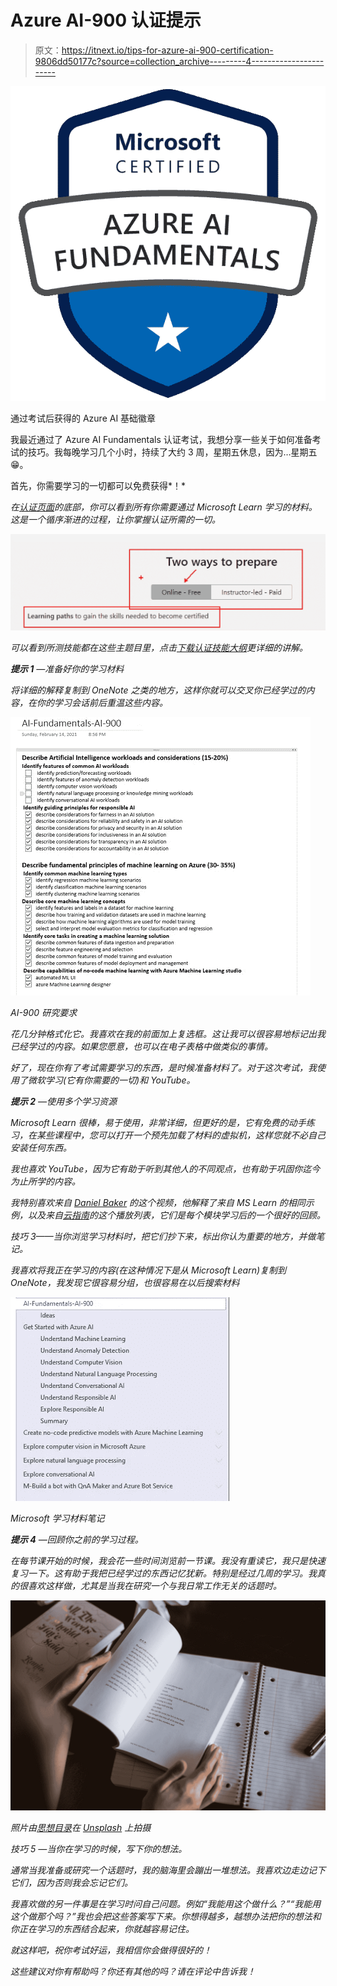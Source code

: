 # Azure AI-900 认证提示

> 原文：<https://itnext.io/tips-for-azure-ai-900-certification-9806dd50177c?source=collection_archive---------4----------------------->

![](img/3a282937f6d0c4e4d6537680e6e8455f.png)

通过考试后获得的 Azure AI 基础徽章

我最近通过了 Azure AI Fundamentals 认证考试，我想分享一些关于如何准备考试的技巧。我每晚学习几个小时，持续了大约 3 周，星期五休息，因为…星期五😁。

首先，你需要学习的一切都可以免费获得*！*

*在[认证页面](https://docs.microsoft.com/en-us/learn/certifications/azure-ai-fundamentals/)的底部，你可以看到所有你需要通过 Microsoft Learn 学习的材料。这是一个循序渐进的过程，让你掌握认证所需的一切。*

*![](img/ec340a6dc52c924fffb8dfa8f997339c.png)*

*可以看到所测技能都在这些主题目里，点击[下载认证技能大纲](https://query.prod.cms.rt.microsoft.com/cms/api/am/binary/RE4wAEF)更详细的讲解。*

***提示 1** —准备好你的学习材料*

*将详细的解释复制到 OneNote 之类的地方，这样你就可以交叉你已经学过的内容，在你的学习会话前后重温这些内容。*

*![](img/bd6af44b00267ae05e05ef5614ffdcb2.png)*

*AI-900 研究要求*

*花几分钟格式化它。我喜欢在我的前面加上复选框。这让我可以很容易地标记出我已经学过的内容。如果您愿意，也可以在电子表格中做类似的事情。*

*好了，现在你有了考试需要学习的东西，是时候准备材料了。对于这次考试，我使用了微软学习(*它有你需要的一切*)和 YouTube。*

***提示 2** —使用多个学习资源*

*Microsoft Learn 很棒，易于使用，非常详细，但更好的是，它有免费的动手练习，在某些课程中，您可以打开一个预先加载了材料的虚拟机，这样您就不必自己安装任何东西。*

*我也喜欢 YouTube，因为它有助于听到其他人的不同观点，也有助于巩固你迄今为止所学的内容。*

*我特别喜欢来自 [Daniel Baker](https://www.youtube.com/watch?v=l49f-BE-ay4) 的这个视频，他解释了来自 MS Learn 的相同示例，以及来自[云指南](https://www.youtube.com/watch?v=E2644J4jgd8&list=PLhLKc18P9YOAGdtSpB3y7WMkjJbi7dva_)的这个播放列表，它们是每个模块学习后的一个很好的回顾。*

*技巧 3——当你浏览学习材料时，把它们抄下来，标出你认为重要的地方，并做笔记。*

*我喜欢将我正在学习的内容(在这种情况下是从 Microsoft Learn)复制到 OneNote，我发现它很容易分组，也很容易在以后搜索材料*

*![](img/a4efd31f325a6feda5fff636dfb7b469.png)*

*Microsoft 学习材料笔记*

***提示 4** —回顾你之前的学习过程。*

*在每节课开始的时候，我会花一些时间浏览前一节课。我没有重读它，我只是快速复习一下。这有助于我把已经学过的东西记忆犹新。特别是经过几周的学习。我真的很喜欢这样做，尤其是当我在研究一个与我日常工作无关的话题时。*

*![](img/e62477c1cca302bde6d79516d73a7b54.png)*

*照片由[思想目录](https://unsplash.com/@thoughtcatalog?utm_source=medium&utm_medium=referral)在 [Unsplash](https://unsplash.com?utm_source=medium&utm_medium=referral) 上拍摄*

*技巧 5 —当你在学习的时候，写下你的想法。*

*通常当我准备或研究一个话题时，我的脑海里会蹦出一堆想法。我喜欢边走边记下它们，因为否则我会忘记它们。*

*我喜欢做的另一件事是在学习时问自己问题。例如“我能用这个做什么？”“我能用这个做那个吗？”我也会把这些答案写下来。你想得越多，越想办法把你的想法和你正在学习的东西结合起来，你就越容易记住。*

*就这样吧，祝你考试好运，我相信你会做得很好的！*

*这些建议对你有帮助吗？你还有其他的吗？请在评论中告诉我！*